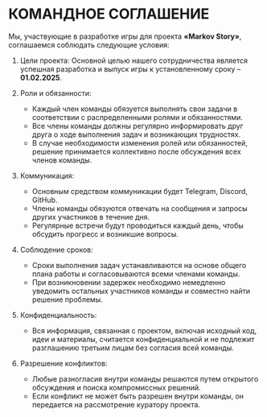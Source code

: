 КОМАНДНОЕ СОГЛАШЕНИЕ
=
Мы, участвующие в разработке игры для проекта **«Markov Story»**, соглашаемся соблюдать следующие условия:

1. Цели проекта:
   Основной целью нашего сотрудничества является успешная разработка и выпуск игры к установленному сроку – **01.02.2025**.

2. Роли и обязанности:
   - Каждый член команды обязуется выполнять свои задачи в соответствии с распределенными ролями и обязанностями.
   - Все члены команды должны регулярно информировать друг друга о ходе выполнения задач и возникающих трудностях.
   - В случае необходимости изменения ролей или обязанностей, решение принимается коллективно после обсуждения всех членов команды.

3. Коммуникация:
   - Основным средством коммуникации будет Telegram, Discord, GitHub.
   - Члены команды обязуются отвечать на сообщения и запросы других участников в течение дня.
   - Регулярные встречи будут проводиться каждый день, чтобы обсудить прогресс и возникшие вопросы.

4. Соблюдение сроков:
   - Сроки выполнения задач устанавливаются на основе общего плана работы и согласовываются всеми членами команды.
   - При возникновении задержек необходимо немедленно уведомить остальных участников команды и совместно найти решение проблемы.

5. Конфиденциальность:
   - Вся информация, связанная с проектом, включая исходный код, идеи и материалы, считается конфиденциальной и не подлежит разглашению третьим лицам без согласия всей команды.

6. Разрешение конфликтов:
   - Любые разногласия внутри команды решаются путем открытого обсуждения и поиска компромиссных решений.
   - Если конфликт не может быть разрешен внутри команды, он передается на рассмотрение куратору проекта.
